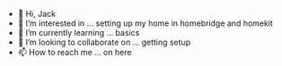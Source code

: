 - 👋 Hi, Jack
- 👀 I’m interested in ... setting up my home in homebridge and homekit
- 🌱 I’m currently learning ... basics
- 💞️ I’m looking to collaborate on ... getting setup
- 📫 How to reach me ... on here

<!---
boren08/boren08 is a ✨ special ✨ repository because its `README.md` (this file) appears on your GitHub profile.
You can click the Preview link to take a look at your changes.
--->
